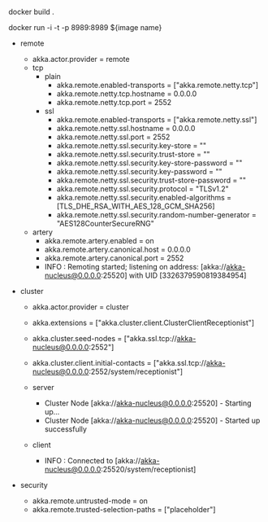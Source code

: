 docker build .

docker run -i -t -p 8989:8989 ${image name}

- remote
    - akka.actor.provider = remote
    - tcp
        - plain
            - akka.remote.enabled-transports = ["akka.remote.netty.tcp"]
            - akka.remote.netty.tcp.hostname = 0.0.0.0
            - akka.remote.netty.tcp.port = 2552
        - ssl
            - akka.remote.enabled-transports = ["akka.remote.netty.ssl"]
            - akka.remote.netty.ssl.hostname = 0.0.0.0
            - akka.remote.netty.ssl.port = 2552
            - akka.remote.netty.ssl.security.key-store = ""
            - akka.remote.netty.ssl.security.trust-store = ""
            - akka.remote.netty.ssl.security.key-store-password = ""
            - akka.remote.netty.ssl.security.key-password = ""
            - akka.remote.netty.ssl.security.trust-store-password = ""
            - akka.remote.netty.ssl.security.protocol = "TLSv1.2"
            - akka.remote.netty.ssl.security.enabled-algorithms = [TLS_DHE_RSA_WITH_AES_128_GCM_SHA256]
            - akka.remote.netty.ssl.security.random-number-generator = "AES128CounterSecureRNG"
    - artery
        - akka.remote.artery.enabled = on
        - akka.remote.artery.canonical.host = 0.0.0.0
        - akka.remote.artery.canonical.port = 2552
        - INFO : Remoting started; listening on address: [akka://akka-nucleus@0.0.0.0:25520] with UID [3326379590819384954]
        

- cluster
    - akka.actor.provider = cluster
    - akka.extensions = ["akka.cluster.client.ClusterClientReceptionist"]
    - akka.cluster.seed-nodes = ["akka.ssl.tcp://akka-nucleus@0.0.0.0:2552"]
    - akka.cluster.client.initial-contacts = ["akka.ssl.tcp://akka-nucleus@0.0.0.0:2552/system/receptionist"]
    
    - server
        - Cluster Node [akka://akka-nucleus@0.0.0.0:25520] - Starting up...
        - Cluster Node [akka://akka-nucleus@0.0.0.0:25520] - Started up successfully
    - client
        - INFO : Connected to [akka://akka-nucleus@0.0.0.0:25520/system/receptionist]

- security
    - akka.remote.untrusted-mode = on
    - akka.remote.trusted-selection-paths = ["placeholder"]